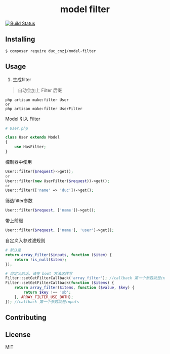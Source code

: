 <h1 align="center"> model filter </h1>

[![Build Status](https://github.com/DuC-cnZj/model-filter/workflows/Tests/badge.svg)](https://github.com/DuC-cnZj/model-filter/actions)

## Installing

```shell
$ composer require duc_cnzj/model-filter
```

## Usage

1. 生成filter

> 自动会加上 Filter 后缀

```shell script
php artisan make:filter User
or 
php artisan make:filter UserFilter
```

Model 引入 Filter

```php
# User.php

class User extends Model 
{
    use HasFilter;
}
```

控制器中使用
```php
User::filter($request)->get();
or
User::filter(new UserFilter($request))->get();
or
User::filter(['name' => 'duc'])->get();
```

筛选filter参数
```php
User::filter($request, ['name'])->get();
```

带上前缀
```php
User::filter($request, ['name'], 'user')->get();
```

自定义入参过滤规则
```php
# 默认是
return array_filter($inputs, function ($item) {
    return !is_null($item);
});

# 自定义的话，请在 boot 方法这样写
Filter::setGetFilterCallback('array_filter'); //callback 第一个参数就是inputs
Filter::setGetFilterCallback(function ($items) {
    return array_filter($items, function ($value, $key) {
        return $key !== 'sb';
    }, ARRAY_FILTER_USE_BOTH);
}); //callback 第一个参数就是inputs
```

## Contributing

## License

MIT
